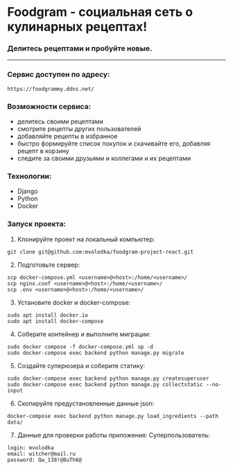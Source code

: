 # Foodgram - социальная сеть о кулинарных рецептах!
### Делитесь рецептами и пробуйте новые.
---
### Сервис доступен по адресу:
```
https://foodgrammy.ddns.net/
```

### Возможности сервиса:
- делитесь своими рецептами
- смотрите рецепты других пользователей
- добавляйте рецепты в избранное
- быстро формируйте список покупок и скачивайте его, добавляя рецепт в корзину
- следите за своими друзьями и коллегами и их рецептами

### Технологии:
- Django
- Python
- Docker

### Запуск проекта:
1. Клонируйте проект на локальный компьютер:
```
git clone git@github.com:mvolodka/foodgram-project-react.git
```
2. Подготовьте сервер:
```
scp docker-compose.yml <username>@<host>:/home/<username>/
scp nginx.conf <username>@<host>:/home/<username>/
scp .env <username>@<host>:/home/<username>/
```
3. Установите docker и docker-compose:
```
sudo apt install docker.io 
sudo apt install docker-compose
```
4. Соберите контейнер и выполните миграции:
```
sudo docker compose -f docker-compose.yml up -d
sudo docker-compose exec backend python manage.py migrate

```
5. Создайте суперюзера и соберите статику:
```
sudo docker-compose exec backend python manage.py createsuperuser
sudo docker-compose exec backend python manage.py collectstatic --no-input
```
6. Скопируйте предустановленные данные json:
```
docker-compose exec backend python manage.py load_ingredients --path data/
```
7. Данные для проверки работы приложения:
Суперпользователь:
```
login: mvolodka
email: witcher@mail.ru
password: Qw_138!@8uTh6@
```

